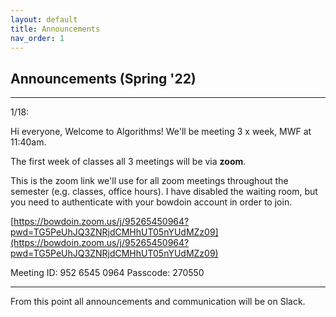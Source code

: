 ```yaml
---
layout: default 
title: Announcements
nav_order: 1
---
```



## Announcements (Spring '22)
*** 

1/18:  

Hi everyone, Welcome to Algorithms! We'll be meeting 3 x week,  MWF at 11:40am. 

The first week of classes all 3 meetings will be via __zoom__.   

This is the zoom link we'll use for all zoom meetings throughout the semester (e.g. classes, office hours).  I have disabled the waiting room, but you need to authenticate with your bowdoin account in order to join. 

[https://bowdoin.zoom.us/j/95265450964?pwd=TG5PeUhJQ3ZNRjdCMHhUT05nYUdMZz09](https://bowdoin.zoom.us/j/95265450964?pwd=TG5PeUhJQ3ZNRjdCMHhUT05nYUdMZz09)

Meeting ID: 952 6545 0964
Passcode: 270550


***

From this point all announcements and communication will be on Slack. 
